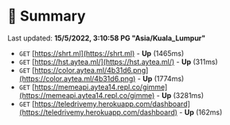 # 📖 Summary
Last updated: **15/5/2022, 3:10:58 PG "Asia/Kuala_Lumpur"**

- `GET` [https://shrt.ml](https://shrt.ml) - **Up** (1465ms)
- `GET` [https://hst.aytea.ml/](https://hst.aytea.ml/) - **Up** (311ms)
- `GET` [https://color.aytea.ml/4b31d6.png](https://color.aytea.ml/4b31d6.png) - **Up** (1774ms)
- `GET` [https://memeapi.aytea14.repl.co/gimme](https://memeapi.aytea14.repl.co/gimme) - **Up** (3281ms)
- `GET` [https://teledrivemy.herokuapp.com/dashboard](https://teledrivemy.herokuapp.com/dashboard) - **Up** (162ms)
